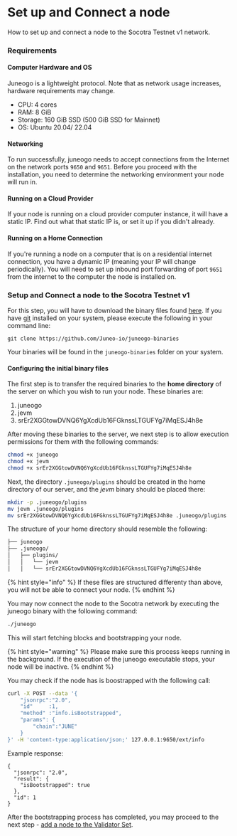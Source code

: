 # Set up and Connect a node

How to set up and connect a node to the Socotra Testnet v1 network.

### Requirements

#### Computer Hardware and OS <a href="#computer-hardware-and-os" id="computer-hardware-and-os"></a>

Juneogo is a lightweight protocol. Note that as network usage increases, hardware requirements may change.

* CPU: 4 cores
* RAM: 8 GiB
* Storage: 160 GiB SSD (500 GiB SSD for Mainnet)
* OS: Ubuntu 20.04/ 22.04

#### Networking[​](https://docs.avax.network/nodes/build/run-avalanche-node-manually#networking) <a href="#networking" id="networking"></a>

To run successfully, juneogo needs to accept connections from the Internet on the network ports `9650` and `9651`. Before you proceed with the installation, you need to determine the networking environment your node will run in.

#### **Running on a Cloud Provider**[**​**](https://docs.avax.network/nodes/build/run-avalanche-node-manually#running-on-a-cloud-provider)

If your node is running on a cloud provider computer instance, it will have a static IP. Find out what that static IP is, or set it up if you didn't already.

#### **Running on a Home Connection**[**​**](https://docs.avax.network/nodes/build/run-avalanche-node-manually#running-on-a-home-connection)

If you're running a node on a computer that is on a residential internet connection, you have a dynamic IP (meaning your IP will change periodically). You will need to set up inbound port forwarding of port `9651` from the internet to the computer the node is installed on.

### Setup and Connect a node to the Socotra Testnet v1[​](https://docs.avax.network/nodes/build/run-avalanche-node-manually#run-an-avalanche-node) <a href="#run-an-avalanche-node" id="run-an-avalanche-node"></a>

For this step, you will have to download the binary files found [here](https://github.com/Juneo-io/juneogo-binaries). If you have [git](https://git-scm.com/) installed on your system, please execute the following in your command line:

`git clone https://github.com/Juneo-io/juneogo-binaries`

Your binaries will be found in the `juneogo-binaries` folder on your system.

#### Configuring the initial binary files

The first step is to transfer the required binaries to the **home directory** of the server on which you wish to run your node. These binaries are:

1. juneogo
2. jevm
3. srEr2XGGtowDVNQ6YgXcdUb16FGknssLTGUFYg7iMqESJ4h8e

After moving these binaries to the server, we next step is to allow execution permissions for them with the following commands:

```bash
chmod +x juneogo
chmod +x jevm
chmod +x srEr2XGGtowDVNQ6YgXcdUb16FGknssLTGUFYg7iMqESJ4h8e
```

Next, the directory `.juneogo/plugins` should be created in the home directory of our server,  and the _jevm_ binary should be placed there:

```bash
mkdir -p .juneogo/plugins
mv jevm .juneogo/plugins
mv srEr2XGGtowDVNQ6YgXcdUb16FGknssLTGUFYg7iMqESJ4h8e .juneogo/plugins
```

The structure of your home directory should resemble the following:

```bash
├── juneogo
├── .juneogo/
│   ├── plugins/
│   │   └── jevm
│   │   └── srEr2XGGtowDVNQ6YgXcdUb16FGknssLTGUFYg7iMqESJ4h8e
```

{% hint style="info" %}
If these files are structured differenty than above, you will not be able to connect your node.
{% endhint %}

You may now connect the node to the Socotra network by executing the juneogo binary with the following command:

```sh
./juneogo
```

This will start fetching blocks and bootstrapping your node.&#x20;

{% hint style="warning" %}
Please make sure this process keeps running in the background. If the execution of the juneogo executable stops, your node will be inactive.
{% endhint %}

You may check if the node has is boostrapped with the following call:

```sh
curl -X POST --data '{
    "jsonrpc":"2.0",
    "id"     :1,
    "method" :"info.isBootstrapped",
    "params": {
        "chain":"JUNE"
    }
}' -H 'content-type:application/json;' 127.0.0.1:9650/ext/info
```

Example response:

```
{
  "jsonrpc": "2.0",
  "result": {
    "isBootstrapped": true
  },
  "id": 1
}
```

After the bootstrapping process has completed, you may proceed to the next step - [add a node to the Validator Set](../validate/add-a-validator.md).

